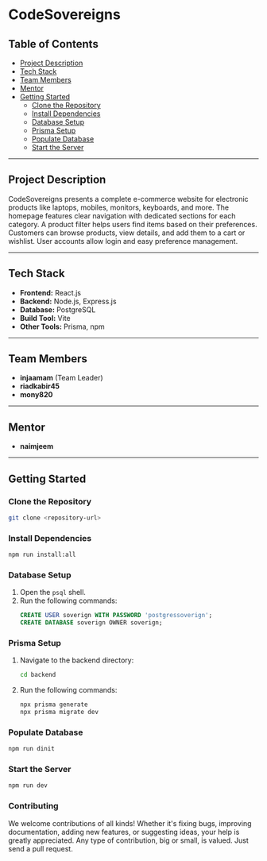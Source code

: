 # CodeSovereigns

## Table of Contents

- [Project Description](#project-description)
- [Tech Stack](#tech-stack)
- [Team Members](#team-members)
- [Mentor](#mentor)
- [Getting Started](#getting-started)
  - [Clone the Repository](#clone-the-repository)
  - [Install Dependencies](#install-dependencies)
  - [Database Setup](#database-setup)
  - [Prisma Setup](#prisma-setup)
  - [Populate Database](#populate-database)
  - [Start the Server](#start-the-server)

---

## Project Description

CodeSovereigns presents a complete e-commerce website for electronic products like laptops, mobiles, monitors, keyboards, and more. The homepage features clear navigation with dedicated sections for each category. A product filter helps users find items based on their preferences. Customers can browse products, view details, and add them to a cart or wishlist. User accounts allow login and easy preference management.

---

## Tech Stack

- **Frontend:** React.js
- **Backend:** Node.js, Express.js
- **Database:** PostgreSQL
- **Build Tool:** Vite
- **Other Tools:** Prisma, npm

---

## Team Members

- **injaamam** (Team Leader)
- **riadkabir45**
- **mony820**

---

## Mentor

- **naimjeem**

---

## Getting Started

### Clone the Repository

```bash
git clone <repository-url>
```

### Install Dependencies

```bash
npm run install:all
```

### Database Setup

1. Open the `psql` shell.
2. Run the following commands:
   ```sql
   CREATE USER soverign WITH PASSWORD 'postgressoverign';
   CREATE DATABASE soverign OWNER soverign;
   ```

### Prisma Setup

1. Navigate to the backend directory:
   ```bash
   cd backend
   ```
2. Run the following commands:
   ```bash
   npx prisma generate
   npx prisma migrate dev
   ```

### Populate Database

```bash
npm run dinit
```

### Start the Server

```bash
npm run dev
```

### Contributing

We welcome contributions of all kinds! Whether it's fixing bugs, improving documentation, adding new features, or suggesting ideas, your help is greatly appreciated. Any type of contribution, big or small, is valued. Just send a pull request.
